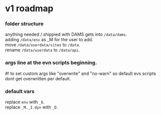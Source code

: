 # v1 roadmap
### folder structure
anything needed / shippied with DAMS gets into `/data/dams`.  
adding `/data/env` as _M for the user to add.  
move `/data/userdata/sites` to `/data`.  
rename `/data/userdata` to `/data/api`.  

### args line at the evn scripts beginning.
#! to set custom args like "overwrite" and "no-warn" so default evs scripts dont get overwritten per default.

### default vars
replace `env` with `_E`.  
replace `_M._I.dyn` with `_D`.  